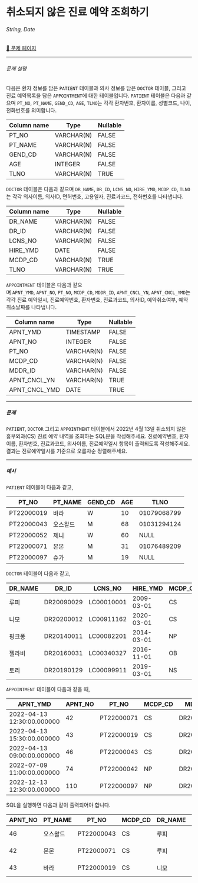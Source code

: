 # 취소되지 않은 진료 예약 조회하기

###### String, Date

[:link: 문제 페이지](https://school.programmers.co.kr/learn/courses/30/lessons/132204)

---

###### 문제 설명

다음은 환자 정보를 담은 `PATIENT` 테이블과 의사 정보를 담은 `DOCTOR` 테이블, 그리고 진료 예약목록을 담은 `APPOINTMENT`에 대한 테이블입니다. `PATIENT` 테이블은 다음과 같으며 `PT_NO`, `PT_NAME`, `GEND_CD`, `AGE`, `TLNO`는 각각 환자번호, 환자이름, 성별코드, 나이, 전화번호를 의미합니다.

| Column name | Type       | Nullable |
| ----------- | ---------- | -------- |
| PT_NO       | VARCHAR(N) | FALSE    |
| PT_NAME     | VARCHAR(N) | FALSE    |
| GEND_CD     | VARCHAR(N) | FALSE    |
| AGE         | INTEGER    | FALSE    |
| TLNO        | VARCHAR(N) | TRUE     |

`DOCTOR` 테이블은 다음과 같으며 `DR_NAME`, `DR_ID`, `LCNS_NO`, `HIRE_YMD`, `MCDP_CD`, `TLNO`는 각각 의사이름, 의사ID, 면허번호, 고용일자, 진료과코드, 전화번호를 나타냅니다.

| Column name | Type       | Nullable |
| ----------- | ---------- | -------- |
| DR_NAME     | VARCHAR(N) | FALSE    |
| DR_ID       | VARCHAR(N) | FALSE    |
| LCNS_NO     | VARCHAR(N) | FALSE    |
| HIRE_YMD    | DATE       | FALSE    |
| MCDP_CD     | VARCHAR(N) | TRUE     |
| TLNO        | VARCHAR(N) | TRUE     |

`APPOINTMENT` 테이블은 다음과 같으며 `APNT_YMD`, `APNT_NO`, `PT_NO`, `MCDP_CD`, `MDDR_ID`, `APNT_CNCL_YN`, `APNT_CNCL_YMD`는 각각 진료 예약일시, 진료예약번호, 환자번호, 진료과코드, 의사ID, 예약취소여부, 예약취소날짜를 나타냅니다.

| Column name   | Type       | Nullable |
| ------------- | ---------- | -------- |
| APNT_YMD      | TIMESTAMP  | FALSE    |
| APNT_NO       | INTEGER    | FALSE    |
| PT_NO         | VARCHAR(N) | FALSE    |
| MCDP_CD       | VARCHAR(N) | FALSE    |
| MDDR_ID       | VARCHAR(N) | FALSE    |
| APNT_CNCL_YN  | VARCHAR(N) | TRUE     |
| APNT_CNCL_YMD | DATE       | TRUE     |

---

##### 문제

`PATIENT`, `DOCTOR` 그리고 `APPOINTMENT` 테이블에서 2022년 4월 13일 취소되지 않은 흉부외과(CS) 진료 예약 내역을 조회하는 SQL문을 작성해주세요. 진료예약번호, 환자이름, 환자번호, 진료과코드, 의사이름, 진료예약일시 항목이 출력되도록 작성해주세요. 결과는 진료예약일시를 기준으로 오름차순 정렬해주세요.

---

##### 예시

`PATIENT` 테이블이 다음과 같고,

| PT_NO      | PT_NAME  | GEND_CD | AGE | TLNO        |
| ---------- | -------- | ------- | --- | ----------- |
| PT22000019 | 바라     | W       | 10  | 01079068799 |
| PT22000043 | 오스왈드 | M       | 68  | 01031294124 |
| PT22000052 | 제니     | W       | 60  | NULL        |
| PT22000071 | 몬몬     | M       | 31  | 01076489209 |
| PT22000097 | 슈가     | M       | 19  | NULL        |

`DOCTOR` 테이블이 다음과 같고,

| DR_NAME | DR_ID      | LCNS_NO    | HIRE_YMD   | MCDP_CD | TLNO        |
| ------- | ---------- | ---------- | ---------- | ------- | ----------- |
| 루피    | DR20090029 | LC00010001 | 2009-03-01 | CS      | 01085482011 |
| 니모    | DR20200012 | LC00911162 | 2020-03-01 | CS      | 01089483921 |
| 핑크퐁  | DR20140011 | LC00082201 | 2014-03-01 | NP      | 01098428957 |
| 젤라비  | DR20160031 | LC00340327 | 2016-11-01 | OB      | 01023981922 |
| 토리    | DR20190129 | LC00099911 | 2019-03-01 | NS      | 01058390758 |

`APPOINTMENT` 테이블이 다음과 같을 때,

| APNT_YMD                   | APNT_NO | PT_NO      | MCDP_CD | MDDR_ID    | APNT_CNCL_YN | APNT_CNCL_YMD |
| -------------------------- | ------- | ---------- | ------- | ---------- | ------------ | ------------- |
| 2022-04-13 12:30:00.000000 | 42      | PT22000071 | CS      | DR20090029 | N            | NULL          |
| 2022-04-13 15:30:00.000000 | 43      | PT22000019 | CS      | DR20200012 | N            | NULL          |
| 2022-04-13 09:00:00.000000 | 46      | PT22000043 | CS      | DR20090029 | N            | NULL          |
| 2022-07-09 11:00:00.000000 | 74      | PT22000042 | NP      | DR20100011 | N            | NULL          |
| 2022-12-13 12:30:00.000000 | 110     | PT22000097 | NP      | DR20160011 | Y            | 2022-12-03    |

SQL을 실행하면 다음과 같이 출력되어야 합니다.

| APNT_NO | PT_NAME  | PT_NO      | MCDP_CD | DR_NAME | APNT_YMD                   |
| ------- | -------- | ---------- | ------- | ------- | -------------------------- |
| 46      | 오스왈드 | PT22000043 | CS      | 루피    | 2022-04-13 09:00:00.000000 |
| 42      | 몬몬     | PT22000071 | CS      | 루피    | 2022-04-13 12:30:00.000000 |
| 43      | 바라     | PT22000019 | CS      | 니모    | 2022-04-13 15:30:00.000000 |
